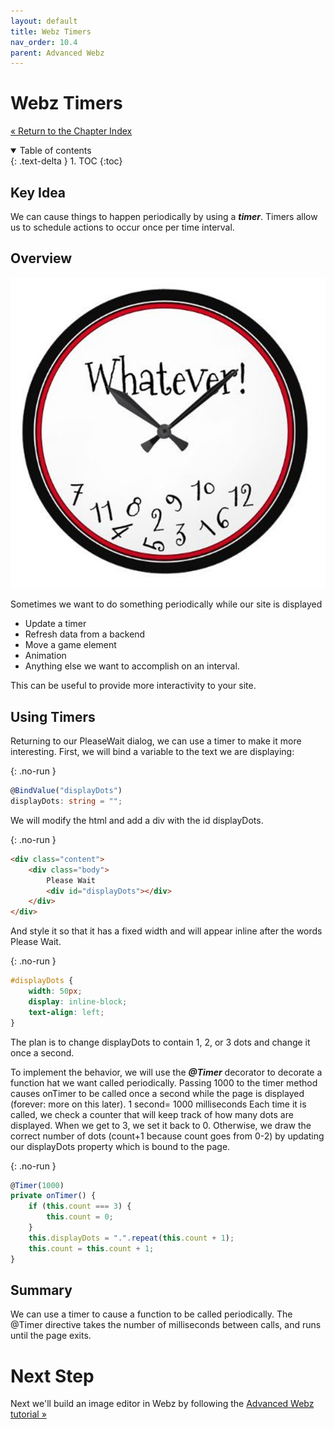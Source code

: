 ```yaml
---
layout: default
title: Webz Timers
nav_order: 10.4
parent: Advanced Webz
---
```


# Webz Timers

[&laquo; Return to the Chapter Index](index.md)

<details open markdown="block">
  <summary>
    Table of contents
  </summary>
  {: .text-delta }
1. TOC
{:toc}
</details>

## Key Idea

We can cause things to happen periodically by using a **_timer_**. Timers allow us to schedule actions to occur once per time interval.

## Overview

![](../../assets/images/webz_9.jpg)

Sometimes we want to do something periodically while our site is displayed

-   Update a timer
-   Refresh data from a backend
-   Move a game element
-   Animation
-   Anything else we want to accomplish on an interval.

This can be useful to provide more interactivity to your site.

## Using Timers

Returning to our PleaseWait dialog, we can use a timer to make it more interesting.
First, we will bind a variable to the text we are displaying:

{: .no-run }

```typescript
@BindValue("displayDots")
displayDots: string = "";
```

We will modify the html and add a div with the id displayDots.

{: .no-run }

```html
<div class="content">
    <div class="body">
        Please Wait
        <div id="displayDots"></div>
    </div>
</div>
```

And style it so that it has a fixed width and will appear inline after the words Please Wait.

{: .no-run }

```css
#displayDots {
    width: 50px;
    display: inline-block;
    text-align: left;
}
```

The plan is to change displayDots to contain 1, 2, or 3 dots and change it once a second.

To implement the behavior, we will use the **_@Timer_** decorator to decorate a function hat we want called periodically.
Passing 1000 to the timer method causes onTimer to be called once a second while the page is displayed (forever: more on this later). 1 second= 1000 milliseconds
Each time it is called, we check a counter that will keep track of how many dots are displayed. When we get to 3, we set it back to 0. Otherwise, we draw the correct number of dots (count+1 because count goes from 0-2) by updating our displayDots property which is bound to the page.

{: .no-run }

```typescript
@Timer(1000)
private onTimer() {
	if (this.count === 3) {
		this.count = 0;
	}
	this.displayDots = ".".repeat(this.count + 1);
	this.count = this.count + 1;
}
```

## Summary

We can use a timer to cause a function to be called periodically. The @Timer directive takes the number of milliseconds between calls, and runs until the page exits.

# Next Step

Next we'll build an image editor in Webz by following the [Advanced Webz tutorial &raquo;](./tutorial.md)
